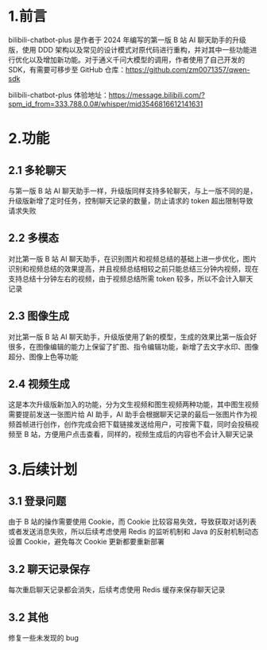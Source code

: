 # 1.前言

bilibili-chatbot-plus 是作者于 2024 年编写的第一版 B 站 AI 聊天助手的升级版，使用 DDD 架构以及常见的设计模式对原代码进行重构，并对其中一些功能进行优化以及增加新功能。对于通义千问大模型的调用，作者使用了自己开发的 SDK，有需要可移步至 GitHub 仓库：https://github.com/zm0071357/qwen-sdk

bilibili-chatbot-plus 体验地址：https://message.bilibili.com/?spm_id_from=333.788.0.0#/whisper/mid3546816612141631

# 2.功能

## 2.1 多轮聊天

与第一版 B 站 AI 聊天助手一样，升级版同样支持多轮聊天，与上一版不同的是，升级版新增了定时任务，控制聊天记录的数量，防止请求的 token 超出限制导致请求失败

## 2.2 多模态

对比第一版 B 站 AI 聊天助手，在识别图片和视频总结的基础上进一步优化，图片识别和视频总结的效果提高，并且视频总结相较之前只能总结三分钟内视频，现在支持总结十分钟左右的视频，由于视频总结所需 token 较多，所以不会计入聊天记录

## 2.3 图像生成

对比第一版 B 站 AI 聊天助手，升级版使用了新的模型，生成的效果比第一版会好很多，在图像编辑的能力上保留了扩图、指令编辑功能，新增了去文字水印、图像超分、图像上色等功能

## 2.4 视频生成

这是本次升级版新加入的功能，分为文生视频和图生视频两种功能，其中图生视频需要提前发送一张图片给 AI 助手，AI 助手会根据聊天记录的最后一张图片作为视频首帧进行创作，创作完成会把下载链接发送给用户，可按需下载，同时会投稿视频至 B 站，方便用户点击查看，同样的，视频生成后的内容也不会计入聊天记录

# 3.后续计划

## 3.1 登录问题

由于 B 站的操作需要使用 Cookie，而 Cookie 比较容易失效，导致获取对话列表或者发送消息失败，所以后续考虑使用 Redis 的监听机制和 Java 的反射机制动态设置 Cookie，避免每次 Cookie 更新都要重新部署

## 3.2 聊天记录保存

每次重启聊天记录都会消失，后续考虑使用 Redis 缓存来保存聊天记录

## 3.2 其他

修复一些未发现的 bug